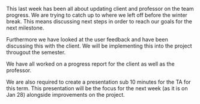 This last week has been all about updating client and professor on the team progress.
We are trying to catch up to where we left off before the winter break. This means
discussing next steps in order to reach our goals for the next milestone. 

Furthermore we have looked at the user feedback and have been discussing this with the client. We will be implementing this into the project througout the semester. 


We have all worked on a progress report for the client as well as the professor. 

We are also required to create a presentation sub 10 minutes for the TA for this term. 
This presentation will be the focus for the next week (as it is on Jan 28) alongside improvements on the project.